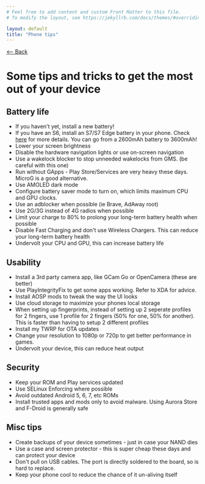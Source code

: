```yaml
---
# Feel free to add content and custom Front Matter to this file.
# To modify the layout, see https://jekyllrb.com/docs/themes/#overriding-theme-defaults

layout: default
title: "Phone tips"
---
```

[ <-- Back](../)
# Some tips and tricks to get the most out of your device

## Battery life
- If you haven't yet, install a new battery!
- If you have an S6, install an S7/S7 Edge battery in your phone. Check [here](https://duckyb.github.io/BatteryMod/) for more details. You can go from a 2600mAh battery to 3600mAh!
- Lower your screen brightness
- Disable the hardware navigation lights or use on-screen navigation
- Use a wakelock blocker to stop unneeded wakelocks from GMS. (be careful with this one)
- Run without GApps - Play Store/Services are very heavy these days. MicroG is a good alternative. 
- Use AMOLED dark mode
- Configure battery saver mode to turn on, which limits maximum CPU and GPU clocks.
- Use an adblocker when possible (ie Brave, AdAway root)
- Use 2G/3G instead of 4G radios when possible
- Limit your charge to 80% to prolong your long-term battery health when possible
- Disable Fast Charging and don't use Wireless Chargers. This can reduce your long-term battery health
- Undervolt your CPU and GPU, this can increase battery life

## Usability
- Install a 3rd party camera app, like GCam Go or OpenCamera (these are better)
- Use PlayIntegrityFix to get some apps working. Refer to XDA for advice.
- Install AOSP mods to tweak the way the UI looks
- Use cloud storage to maximize your phones local storage
- When setting up fingerprints, instead of setting up 2 seperate profiles for 2 fingers, use 1 profile for 2 fingers (50% for one, 50% for another). This is faster than having to setup 2 different profiles
- Install my TWRP for OTA updates
- Change your resolution to 1080p or 720p to get better performance in games.
- Undervolt your device, this can reduce heat output
  
## Security
- Keep your ROM and Play services updated
- Use SELinux Enforcing where possible
- Avoid outdated Android 5, 6, 7, etc ROMs
- Install trusted apps and mods only to avoid malware. Using Aurora Store and F-Droid is generally safe

## Misc tips
- Create backups of your device sometimes - just in case your NAND dies
- Use a case and screen protector - this is super cheap these days and can protect your device
- Don't pull on USB cables. The port is directly soldered to the board, so is hard to replace.
- Keep your phone cool to reduce the chance of it un-aliving itself
